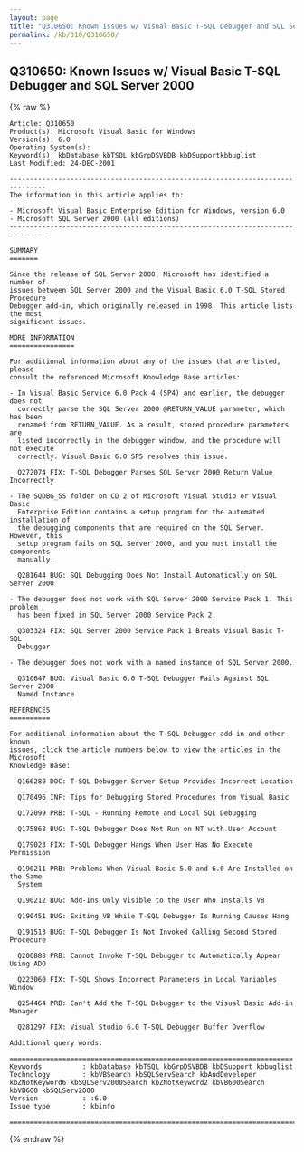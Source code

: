 ```yaml
---
layout: page
title: "Q310650: Known Issues w/ Visual Basic T-SQL Debugger and SQL Server 2000"
permalink: /kb/310/Q310650/
---
```


## Q310650: Known Issues w/ Visual Basic T-SQL Debugger and SQL Server 2000

{% raw %}

	Article: Q310650
	Product(s): Microsoft Visual Basic for Windows
	Version(s): 6.0
	Operating System(s): 
	Keyword(s): kbDatabase kbTSQL kbGrpDSVBDB kbDSupportkbbuglist
	Last Modified: 24-DEC-2001
	
	-------------------------------------------------------------------------------
	The information in this article applies to:
	
	- Microsoft Visual Basic Enterprise Edition for Windows, version 6.0 
	- Microsoft SQL Server 2000 (all editions) 
	-------------------------------------------------------------------------------
	
	SUMMARY
	=======
	
	Since the release of SQL Server 2000, Microsoft has identified a number of
	issues between SQL Server 2000 and the Visual Basic 6.0 T-SQL Stored Procedure
	Debugger add-in, which originally released in 1998. This article lists the most
	significant issues.
	
	MORE INFORMATION
	================
	
	For additional information about any of the issues that are listed, please
	consult the referenced Microsoft Knowledge Base articles:
	
	- In Visual Basic Service 6.0 Pack 4 (SP4) and earlier, the debugger does not
	  correctly parse the SQL Server 2000 @RETURN_VALUE parameter, which has been
	  renamed from RETURN_VALUE. As a result, stored procedure parameters are
	  listed incorrectly in the debugger window, and the procedure will not execute
	  correctly. Visual Basic 6.0 SP5 resolves this issue.
	
	  Q272074 FIX: T-SQL Debugger Parses SQL Server 2000 Return Value Incorrectly
	
	- The SQDBG_SS folder on CD 2 of Microsoft Visual Studio or Visual Basic
	  Enterprise Edition contains a setup program for the automated installation of
	  the debugging components that are required on the SQL Server. However, this
	  setup program fails on SQL Server 2000, and you must install the components
	  manually.
	
	  Q281644 BUG: SQL Debugging Does Not Install Automatically on SQL Server 2000
	
	- The debugger does not work with SQL Server 2000 Service Pack 1. This problem
	  has been fixed in SQL Server 2000 Service Pack 2.
	
	  Q303324 FIX: SQL Server 2000 Service Pack 1 Breaks Visual Basic T-SQL
	  Debugger
	
	- The debugger does not work with a named instance of SQL Server 2000.
	
	  Q310647 BUG: Visual Basic 6.0 T-SQL Debugger Fails Against SQL Server 2000
	  Named Instance
	
	REFERENCES
	==========
	
	For additional information about the T-SQL Debugger add-in and other known
	issues, click the article numbers below to view the articles in the Microsoft
	Knowledge Base:
	
	  Q166280 DOC: T-SQL Debugger Server Setup Provides Incorrect Location
	
	  Q170496 INF: Tips for Debugging Stored Procedures from Visual Basic
	
	  Q172099 PRB: T-SQL - Running Remote and Local SQL Debugging
	
	  Q175868 BUG: T-SQL Debugger Does Not Run on NT with User Account
	
	  Q179023 FIX: T-SQL Debugger Hangs When User Has No Execute Permission
	
	  Q190211 PRB: Problems When Visual Basic 5.0 and 6.0 Are Installed on the Same
	  System
	
	  Q190212 BUG: Add-Ins Only Visible to the User Who Installs VB
	
	  Q190451 BUG: Exiting VB While T-SQL Debugger Is Running Causes Hang
	
	  Q191513 BUG: T-SQL Debugger Is Not Invoked Calling Second Stored Procedure
	
	  Q200888 PRB: Cannot Invoke T-SQL Debugger to Automatically Appear Using ADO
	
	  Q223060 FIX: T-SQL Shows Incorrect Parameters in Local Variables Window
	
	  Q254464 PRB: Can't Add the T-SQL Debugger to the Visual Basic Add-in Manager
	
	  Q281297 FIX: Visual Studio 6.0 T-SQL Debugger Buffer Overflow
	
	Additional query words:
	
	======================================================================
	Keywords          : kbDatabase kbTSQL kbGrpDSVBDB kbDSupport kbbuglist
	Technology        : kbVBSearch kbSQLServSearch kbAudDeveloper kbZNotKeyword6 kbSQLServ2000Search kbZNotKeyword2 kbVB600Search kbVB600 kbSQLServ2000
	Version           : :6.0
	Issue type        : kbinfo
	
	=============================================================================
	

{% endraw %}
